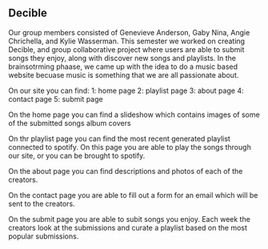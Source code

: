 ## Decible
Our group members consisted of Genevieve Anderson, Gaby Nina, Angie Chrichella, and Kylie Wasserman. This semester we worked on creating Decible, and group collaborative project where users are able to submit songs they enjoy, along with discover new songs and playlists. 
In the brainsotrming phaase, we came up with the idea to do a music based website becuase music is something that we are all passionate about. 

On our site you can find:
1: home page
2: playlist page
3: about page
4: contact page
5: submit page

On the home page you can find a slideshow which contains images of some of the submitted songs album covers

On thr playlist page you can find the most recent generated playlist connected to spotify. On this page you are able to play the songs through our site, or you can be brought to spotify.

On the about page you can find descriptions and photos of each of the creators.

On the contact page you are able to fill out a form for an email which will be sent to the creators. 

On the submit page you are able to subit songs you enjoy. Each week the creators look at the submissions and curate a playlist based on the most popular submissions.